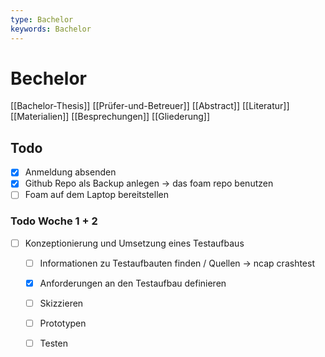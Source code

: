 ```yaml
---
type: Bachelor
keywords: Bachelor
---
```


# Bechelor

[[Bachelor-Thesis]]
[[Prüfer-und-Betreuer]]
[[Abstract]]
[[Literatur]]
[[Materialien]]
[[Besprechungen]]
[[Gliederung]]

## Todo

- [x] Anmeldung absenden
- [x] Github Repo als Backup anlegen -> das foam repo benutzen
- [ ] Foam auf dem Laptop bereitstellen

### Todo Woche 1 + 2

- [ ] Konzeptionierung und Umsetzung eines Testaufbaus
  - [ ] Informationen zu Testaufbauten finden / Quellen -> ncap crashtest
  - [x] Anforderungen an den Testaufbau definieren
  - [ ] Skizzieren
  - [ ] Prototypen
  - [ ] Testen
  